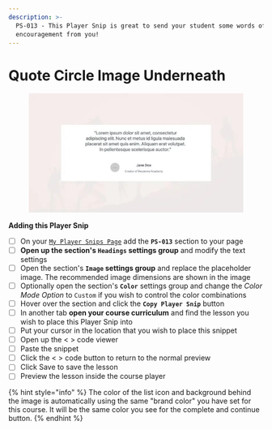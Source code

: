 ```yaml
---
description: >-
  PS-013 - This Player Snip is great to send your student some words of
  encouragement from you!
---
```


# Quote Circle Image Underneath

<figure><img src="../../.gitbook/assets/164072custom_site_themesidYZxiAP (1).jpeg" alt=""><figcaption></figcaption></figure>

**Adding this Player Snip**

* [ ] On your [`My Player Snips Page`](../../how-to-guides.md#how-to-create-a-my-snips-page) add the **`PS-013`** section to your page
* [ ] **Open up the section's `Headings` settings group** and modify the text settings&#x20;
* [ ] Open the section's **`Image` settings group** and replace the placeholder image. The recommended image dimensions are shown in the image
* [ ] Optionally open the section's **`Color`** settings group and change the _Color Mode Option_ to `Custom` if you wish to control the color combinations
* [ ] Hover over the section and click the **`Copy Player Snip`** button
* [ ] In another tab **open your course curriculum** and find the lesson you wish to place this Player Snip into
* [ ] Put your cursor in the location that you wish to place this snippet&#x20;
* [ ] Open up the < > code viewer
* [ ] Paste the snippet
* [ ] Click the < > code button to return to the normal preview
* [ ] Click Save to save the lesson
* [ ] Preview the lesson inside the course player

{% hint style="info" %}
The color of the list icon and background behind the image is automatically using the same "brand color" you have set for this course. It will be the same color you see for the complete and continue button.
{% endhint %}

